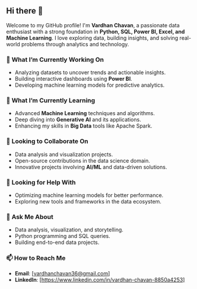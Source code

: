 ## Hi there 👋  

Welcome to my GitHub profile! I'm **Vardhan Chavan**, a passionate data enthusiast with a strong foundation in **Python, SQL, Power BI, Excel, and Machine Learning**. I love exploring data, building insights, and solving real-world problems through analytics and technology.  

### 🔭 **What I’m Currently Working On**  
- Analyzing datasets to uncover trends and actionable insights.  
- Building interactive dashboards using **Power BI**.  
- Developing machine learning models for predictive analytics.  

### 🌱 **What I’m Currently Learning**  
- Advanced **Machine Learning** techniques and algorithms.  
- Deep diving into **Generative AI** and its applications.  
- Enhancing my skills in **Big Data** tools like Apache Spark.  

### 👯 **Looking to Collaborate On**  
- Data analysis and visualization projects.  
- Open-source contributions in the data science domain.  
- Innovative projects involving **AI/ML** and data-driven solutions.  

### 🤔 **Looking for Help With**  
- Optimizing machine learning models for better performance.  
- Exploring new tools and frameworks in the data ecosystem.  

### 💬 **Ask Me About**  
- Data analysis, visualization, and storytelling.  
- Python programming and SQL queries.  
- Building end-to-end data projects.  

### 📫 **How to Reach Me**  
- **Email**: [vardhanchavan36@gmail.com]  
- **LinkedIn**: [https://www.linkedin.com/in/vardhan-chavan-8850a4253]  
